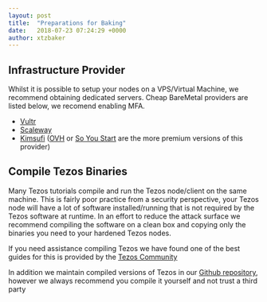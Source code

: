 ```yaml
---
layout: post
title:  "Preparations for Baking"
date:   2018-07-23 07:24:29 +0000
author: xtzbaker
---
```


## Infrastructure Provider

Whilst it is possible to setup your nodes on a VPS/Virtual Machine, we recommend obtaining dedicated servers.  Cheap BareMetal providers are listed below, we recomend enabling MFA.

- [Vultr](https://www.vultr.com/)
- [Scaleway](https://www.scaleway.com/)
- [Kimsufi](https://www.kimsufi.com/) ([OVH](https://ovhcloud.com/) or [So You Start](https://www.soyoustart.com/) are the more premium versions of this provider)

## Compile Tezos Binaries

Many Tezos tutorials compile and run the Tezos node/client on the same machine.  This is fairly poor practice from a security perspective, your Tezos node will have a lot of software installed/running that is not required by the Tezos software at runtime.  In an effort to reduce the attack surface we recommend compiling the software on a clean box and copying only the binaries you need to your hardened Tezos nodes.

If you need assistance compiling Tezos we have found one of the best guides for this is provided by the [Tezos Community](https://github.com/tezoscommunity/FAQ/blob/master/Compile_Betanet.md)

In addition we maintain compiled versions of Tezos in our [Github repository](https://github.com/xtzbaker/tezos/releases), however we always recommend you compile it yourself and not trust a third party
